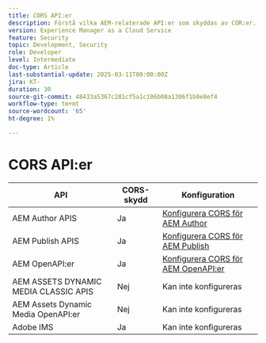 ```yaml
---
title: CORS API:er
description: Förstå vilka AEM-relaterade API:er som skyddas av COR:er.
version: Experience Manager as a Cloud Service
feature: Security
topic: Development, Security
role: Developer
level: Intermediate
doc-type: Article
last-substantial-update: 2025-03-11T00:00:00Z
jira: KT-
duration: 30
source-git-commit: 48433a5367c281cf5a1c106b08a1306f1b0e8ef4
workflow-type: tm+mt
source-wordcount: '65'
ht-degree: 1%

---
```


# CORS API:er



| API | CORS-skydd | Konfiguration |
| --- | --- | --- |
| AEM Author APIS | Ja | [Konfigurera CORS för AEM Author](#configure-cors-for-aem-author) |
| AEM Publish APIS | Ja | [Konfigurera CORS för AEM Publish](#configure-cors-for-aem-publish) |
| AEM OpenAPI:er | Ja | [Konfigurera CORS för AEM OpenAPI:er](#configure-cors-for-aem-openapis) |
| AEM ASSETS DYNAMIC MEDIA CLASSIC APIS | Nej | Kan inte konfigureras |
| AEM Assets Dynamic Media OpenAPI:er | Nej | Kan inte konfigureras |
| Adobe IMS | Ja | Kan inte konfigureras |

